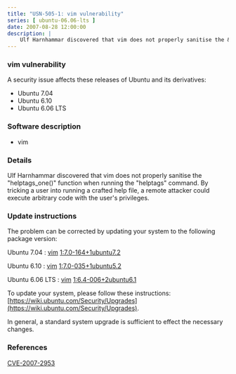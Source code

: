 ```yaml
---
title: "USN-505-1: vim vulnerability"
series: [ ubuntu-06.06-lts ]
date: 2007-08-28 12:00:00
description: |
    Ulf Harnhammar discovered that vim does not properly sanitise the &quot;helptags_one()&quot; function when running the &quot;helptags&quot; command. By tricking a user into running a crafted help file, a remote attacker could execute arbitrary code with the user&#39;s privileges. 
--- 
```

 
### vim vulnerability

A security issue affects these releases of Ubuntu and its derivatives:

* Ubuntu 7.04
* Ubuntu 6.10
* Ubuntu 6.06 LTS

### Software description

* vim 

### Details

Ulf Harnhammar discovered that vim does not properly sanitise the &quot;helptags_one()&quot; function when running the &quot;helptags&quot; command. By tricking a user into running a crafted help file, a remote attacker could execute arbitrary code with the user&#39;s privileges. 

### Update instructions

The problem can be corrected by updating your system to the following package version:

Ubuntu 7.04
 : [vim](https://launchpad.net/ubuntu/+source/vim) <span> [1:7.0-164+1ubuntu7.2](https://launchpad.net/ubuntu/+source/vim/1:7.0-164+1ubuntu7.2) </span> 

Ubuntu 6.10
 : [vim](https://launchpad.net/ubuntu/+source/vim) <span> [1:7.0-035+1ubuntu5.2](https://launchpad.net/ubuntu/+source/vim/1:7.0-035+1ubuntu5.2) </span> 

Ubuntu 6.06 LTS
 : [vim](https://launchpad.net/ubuntu/+source/vim) <span> [1:6.4-006+2ubuntu6.1](https://launchpad.net/ubuntu/+source/vim/1:6.4-006+2ubuntu6.1) </span> 

To update your system, please follow these instructions: [https://wiki.ubuntu.com/Security/Upgrades](https://wiki.ubuntu.com/Security/Upgrades).

In general, a standard system upgrade is sufficient to effect the necessary changes. 

### References

 [CVE-2007-2953](http://people.ubuntu.com/~ubuntu-security/cve/CVE-2007-2953)
 
